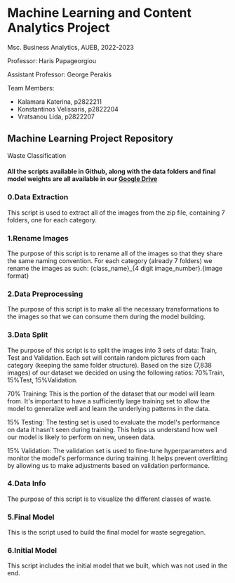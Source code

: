 # Machine Learning and Content Analytics Project
Msc. Business Analytics, AUEB, 2022-2023

Professor: Haris Papageorgiou

Assistant Professor: George Perakis

Team Members:
- Kalamara Katerina, p2822211
- Konstantinos Velissaris, p2822204
- Vratsanou Lida, p2822207


## Machine Learning Project Repository

Waste Classification 

#### All the scripts available in Github, along with the data folders and final model weights are all available in our [Google Drive](https://drive.google.com/drive/folders/1urVhqK5nDfZzLGhPScMxFY_cBKNHjzlH?usp=drive_link)


### 0.Data Extraction
This script is used to extract all of the images from the zip file, containing 7 folders, one for each category.

### 1.Rename Images
The purpose of this script is to rename all of the images so that they share the same naming convention. For each category (already 7 folders) we rename the images as such: {class_name}_{4 digit image_number}.{image format}

### 2.Data Preprocessing
The purpose of this script is to make all the necessary transformations to the images so that we can consume them during the model building.

### 3.Data Split
The purpose of this script is to split the images into 3 sets of data: Train, Test and Validation. Each set will contain random pictures from each category (keeping the same folder structure). Based on the size (7,838 images) of our dataset we decided on using the following ratios: 70%Train, 15%Test, 15%Validation.

70% Training: This is the portion of the dataset that our model will learn from. It's important to have a sufficiently large training set to allow the model to generalize well and learn the underlying patterns in the data.

15% Testing: The testing set is used to evaluate the model's performance on data it hasn't seen during training. This helps us understand how well our model is likely to perform on new, unseen data.

15% Validation: The validation set is used to fine-tune hyperparameters and monitor the model's performance during training. It helps prevent overfitting by allowing us to make adjustments based on validation performance.

### 4.Data Info
The purpose of this script is to visualize the different classes of waste.

### 5.Final Model
This is the script used to build the final model for waste segregation.

### 6.Initial Model
This script includes the initial model that we built, which was not used in the end.

